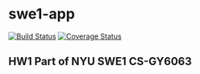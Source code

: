 # swe1-app
[![Build Status](https://app.travis-ci.com/Soester10/swe1-app.svg?branch=main)](https://app.travis-ci.com/Soester10/swe1-app)
[![Coverage Status](https://coveralls.io/repos/github/Soester10/swe1-app/badge.svg?branch=main)](https://coveralls.io/github/Soester10/swe1-app?branch=main)

## HW1 Part of NYU SWE1 CS-GY6063
